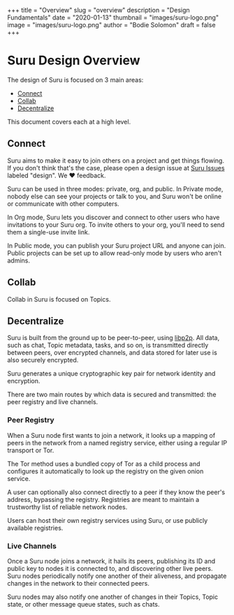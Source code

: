 +++
title = "Overview"
slug = "overview"
description = "Design Fundamentals"
date = "2020-01-13"
thumbnail = "images/suru-logo.png"
image = "images/suru-logo.png"
author = "Bodie Solomon"
draft = false 
+++

# Suru Design Overview

The design of Suru is focused on 3 main areas:

- [Connect](#connect)
- [Collab](#collab)
- [Decentralize](#decentralize)

This document covers each at a high level.

## Connect

Suru aims to make it easy to join others on a project and get things
flowing.  If you don't think that's the case, please open a design issue
at [Suru Issues](https://github.com/go-suru/suru/issues/new) labeled
"design".  We ❤️ feedback.

Suru can be used in three modes: private, org, and public.  In Private
mode, nobody else can see your projects or talk to you, and Suru won't
be online or communicate with other computers.

In Org mode, Suru lets you discover and connect to other users who have
invitations to your Suru org.  To invite others to your org, you'll need
to send them a single-use invite link.

In Public mode, you can publish your Suru project URL and anyone can
join.  Public projects can be set up to allow read-only mode by users
who aren't admins.

## Collab

Collab in Suru is focused on Topics.

## Decentralize

Suru is built from the ground up to be peer-to-peer, using
[libp2p](https://libp2p.io).  All data, such as chat, Topic metadata,
tasks, and so on, is transmitted directly between peers, over encrypted
channels, and data stored for later use is also securely encrypted.

Suru generates a unique cryptographic key pair for network identity and
encryption.

There are two main routes by which data is secured and transmitted: the
peer registry and live channels.

### Peer Registry

When a Suru node first wants to join a network, it looks up a mapping of
peers in the network from a named registry service, either using a
regular IP transport or Tor.

The Tor method uses a bundled copy of Tor as a child process and
configures it automatically to look up the registry on the given onion
service.

A user can optionally also connect directly to a peer if they know the
peer's address, bypassing the registry.  Registries are meant to
maintain a trustworthy list of reliable network nodes.

Users can host their own registry services using Suru, or use publicly
available registries.

### Live Channels

Once a Suru node joins a network, it hails its peers, publishing its ID
and public key to nodes it is connected to, and discovering other live
peers.  Suru nodes periodically notify one another of their aliveness,
and propagate changes in the network to their connected peers.

Suru nodes may also notify one another of changes in their Topics, Topic
state, or other message queue states, such as chats.